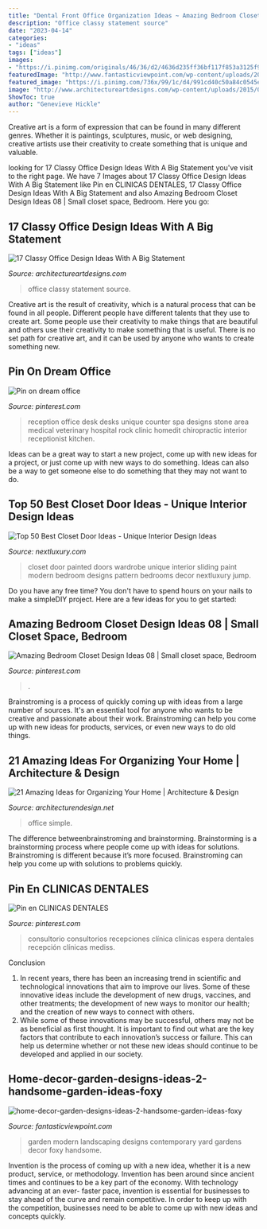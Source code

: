 ```yaml
---
title: "Dental Front Office Organization Ideas ~ Amazing Bedroom Closet Design Ideas 08"
description: "Office classy statement source"
date: "2023-04-14"
categories:
- "ideas"
tags: ["ideas"]
images:
- "https://i.pinimg.com/originals/46/36/d2/4636d235ff36bf117f853a3125f94ff3.jpg"
featuredImage: "http://www.fantasticviewpoint.com/wp-content/uploads/2016/10/home-decor-garden-designs-ideas-2-handsome-garden-ideas-foxy-landscaping-ideas-for-small-front-yard-modern-style-modern-gardens-contemporary-yard-designs.jpg"
featured_image: "https://i.pinimg.com/736x/99/1c/d4/991cd40c50a84c0545efabbd45298546.jpg"
image: "http://www.architectureartdesigns.com/wp-content/uploads/2015/04/835-630x394.jpg"
ShowToc: true
author: "Genevieve Hickle"
---
```



Creative art is a form of expression that can be found in many different genres. Whether it is paintings, sculptures, music, or web designing, creative artists use their creativity to create something that is unique and valuable.

	

		
looking for 17 Classy Office Design Ideas With A Big Statement you've visit to the right page. We have 7 Images about 17 Classy Office Design Ideas With A Big Statement like Pin en CLINICAS DENTALES, 17 Classy Office Design Ideas With A Big Statement and also Amazing Bedroom Closet Design Ideas 08 | Small closet space, Bedroom. Here you go:
		
    
## 17 Classy Office Design Ideas With A Big Statement

<img loading=lazy src="http://www.architectureartdesigns.com/wp-content/uploads/2015/04/835-630x394.jpg" onerror="this.onerror=null;this.src='https://tse3.mm.bing.net/th?id=OIP.5Pt8suKygLJJRH3uk0BAOQHaEo&amp;pid=15.1';" alt="17 Classy Office Design Ideas With A Big Statement">

_Source: architectureartdesigns.com_

>office classy statement source. 

	

Creative art is the result of creativity, which is a natural process that can be found in all people. Different people have different talents that they use to create art. Some people use their creativity to make things that are beautiful and others use their creativity to make something that is useful. There is no set path for creative art, and it can be used by anyone who wants to create something new.

    
## Pin On Dream Office

<img loading=lazy src="https://i.pinimg.com/originals/46/36/d2/4636d235ff36bf117f853a3125f94ff3.jpg" onerror="this.onerror=null;this.src='https://tse2.mm.bing.net/th?id=OIP.GPbBqTJ4hpyCaSVgh3qCJwHaE7&amp;pid=15.1';" alt="Pin on dream office">

_Source: pinterest.com_

>reception office desk desks unique counter spa designs stone area medical veterinary hospital rock clinic homedit chiropractic interior receptionist kitchen. 

	

Ideas can be a great way to start a new project, come up with new ideas for a project, or just come up with new ways to do something. Ideas can also be a way to get someone else to do something that they may not want to do.

    
## Top 50 Best Closet Door Ideas - Unique Interior Design Ideas

<img loading=lazy src="http://nextluxury.com/wp-content/uploads/blue-and-white-painted-pattern-closet-door-ideas-for-bedrooms.jpg" onerror="this.onerror=null;this.src='https://tse4.mm.bing.net/th?id=OIP.Ld3zrLcNavFPXgYnDwGH_AAAAA&amp;pid=15.1';" alt="Top 50 Best Closet Door Ideas - Unique Interior Design Ideas">

_Source: nextluxury.com_

>closet door painted doors wardrobe unique interior sliding paint modern bedroom designs pattern bedrooms decor nextluxury jump. 

	

Do you have any free time? You don't have to spend hours on your nails to make a simpleDIY project. Here are a few ideas for you to get started: 

    
## Amazing Bedroom Closet Design Ideas 08 | Small Closet Space, Bedroom

<img loading=lazy src="https://i.pinimg.com/736x/99/1c/d4/991cd40c50a84c0545efabbd45298546.jpg" onerror="this.onerror=null;this.src='https://tse4.mm.bing.net/th?id=OIP.nmwSyHSxy-2M3cH7-0tkpgHaKX&amp;pid=15.1';" alt="Amazing Bedroom Closet Design Ideas 08 | Small closet space, Bedroom">

_Source: pinterest.com_

>. 

	

Brainstroming is a process of quickly coming up with ideas from a large number of sources. It's an essential tool for anyone who wants to be creative and passionate about their work. Brainstroming can help you come up with new ideas for products, services, or even new ways to do old things.

    
## 21 Amazing Ideas For Organizing Your Home | Architecture &amp; Design

<img loading=lazy src="https://cdn.architecturendesign.net/wp-content/uploads/2014/09/163.jpg" onerror="this.onerror=null;this.src='https://tse4.mm.bing.net/th?id=OIP.PiEXlr6DSIDEPjHu2DEkOwHaJ3&amp;pid=15.1';" alt="21 Amazing Ideas for Organizing Your Home | Architecture &amp; Design">

_Source: architecturendesign.net_

>office simple. 

	

The difference betweenbrainstroming and brainstorming.
Brainstorming is a brainstorming process where people come up with ideas for solutions. Brainstroming is different because it’s more focused. Brainstroming can help you come up with solutions to problems quickly.

    
## Pin En CLINICAS DENTALES

<img loading=lazy src="https://i.pinimg.com/736x/7c/5d/3a/7c5d3ac304b3eb5c159f234a54eaf3b6.jpg" onerror="this.onerror=null;this.src='https://tse4.mm.bing.net/th?id=OIP.iwNdZu2qwnH8F-XOVmDUJgHaFj&amp;pid=15.1';" alt="Pin en CLINICAS DENTALES">

_Source: pinterest.com_

>consultorio consultorios recepciones clínica clinicas espera dentales recepción clínicas mediss. 

	

Conclusion
1. In recent years, there has been an increasing trend in scientific and technological innovations that aim to improve our lives. Some of these innovative ideas include the development of new drugs, vaccines, and other treatments; the development of new ways to monitor our health; and the creation of new ways to connect with others.
2. While some of these innovations may be successful, others may not be as beneficial as first thought. It is important to find out what are the key factors that contribute to each innovation’s success or failure. This can help us determine whether or not these new ideas should continue to be developed and applied in our society.

    
## Home-decor-garden-designs-ideas-2-handsome-garden-ideas-foxy

<img loading=lazy src="http://www.fantasticviewpoint.com/wp-content/uploads/2016/10/home-decor-garden-designs-ideas-2-handsome-garden-ideas-foxy-landscaping-ideas-for-small-front-yard-modern-style-modern-gardens-contemporary-yard-designs.jpg" onerror="this.onerror=null;this.src='https://tse3.mm.bing.net/th?id=OIP.K_MAyzJ5lxIaUHOfZ8vtBAHaEc&amp;pid=15.1';" alt="home-decor-garden-designs-ideas-2-handsome-garden-ideas-foxy">

_Source: fantasticviewpoint.com_

>garden modern landscaping designs contemporary yard gardens decor foxy handsome. 

	

Invention is the process of coming up with a new idea, whether it is a new product, service, or methodology. Invention has been around since ancient times and continues to be a key part of the economy. With technology advancing at an ever- faster pace, invention is essential for businesses to stay ahead of the curve and remain competitive. In order to keep up with the competition, businesses need to be able to come up with new ideas and concepts quickly.

